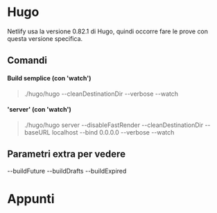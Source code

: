# Hugo

Netlify usa la versione 0.82.1 di Hugo, quindi occorre fare le prove con questa versione specifica.


## Comandi

#### Build semplice (con 'watch')
> ./hugo/hugo --cleanDestinationDir --verbose --watch

#### 'server' (con 'watch')
> ./hugo/hugo server --disableFastRender --cleanDestinationDir --baseURL localhost --bind 0.0.0.0 --verbose --watch


## Parametri extra per vedere 
--buildFuture --buildDrafts --buildExpired


# Appunti

